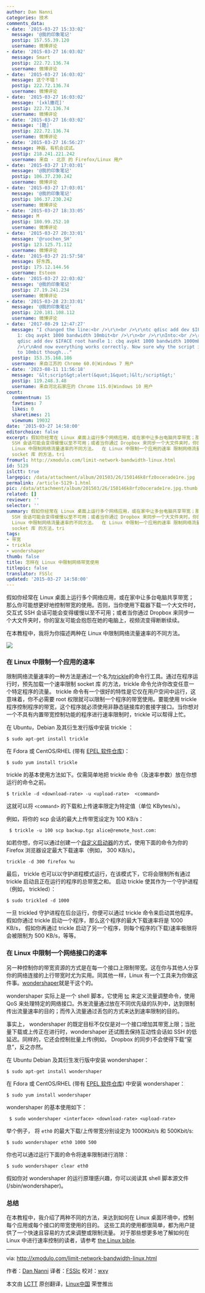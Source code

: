 ```yaml
---
author: Dan Nanni
categories: 技术
comments_data:
- date: '2015-03-27 15:33:02'
  message: '@我的印象笔记'
  postip: 157.55.39.120
  username: 微博评论
- date: '2015-03-27 16:03:02'
  message: Smart
  postip: 222.72.136.74
  username: 微博评论
- date: '2015-03-27 16:03:02'
  message: 这个不错！
  postip: 222.72.136.74
  username: 微博评论
- date: '2015-03-27 16:03:02'
  message: '[xkl撒花]'
  postip: 222.72.136.74
  username: 微博评论
- date: '2015-03-27 16:03:02'
  message: '[酷]'
  postip: 222.72.136.74
  username: 微博评论
- date: '2015-03-27 16:56:27'
  message: 神器，有机会试试。
  postip: 218.241.221.242
  username: 来自 - 北京 的 Firefox/Linux 用户
- date: '2015-03-27 17:03:01'
  message: '@我的印象笔记'
  postip: 106.37.230.242
  username: 微博评论
- date: '2015-03-27 17:03:01'
  message: '@我的印象笔记'
  postip: 106.37.230.242
  username: 微博评论
- date: '2015-03-27 18:33:05'
  message: M
  postip: 180.99.252.10
  username: 微博评论
- date: '2015-03-27 20:33:01'
  message: '@ruochen_SH'
  postip: 123.125.71.112
  username: 微博评论
- date: '2015-03-27 21:57:58'
  message: 好东西,
  postip: 175.12.144.56
  username: Esteem
- date: '2015-03-27 22:03:02'
  message: '@我的印象笔记'
  postip: 27.19.241.234
  username: 微博评论
- date: '2015-03-28 23:33:01'
  message: '@我的印象笔记'
  postip: 220.181.108.112
  username: 微博评论
- date: '2017-08-29 12:47:27'
  message: "I changed the line:<br />\r\n<br />\r\ntc qdisc add dev $IFACE root handle
    1: cbq avpkt 1000 bandwidth 10mbit<br />\r\n<br />\r\nInto:<br />\r\n<br />\r\ntc
    qdisc add dev $IFACE root handle 1: cbq avpkt 1000 bandwidth 1000mbit<br />\r\n<br
    />\r\nAnd now everything works correctly. Now sure why the script is hardcoded
    to 10mbit though..."
  postip: 153.35.168.186
  username: 来自江苏的 Chrome 60.0|Windows 7 用户
- date: '2023-08-11 11:56:18'
  message: '&lt;script&gt;alert(&quot;1&quot;)&lt;/script&gt;'
  postip: 119.248.3.48
  username: 来自河北石家庄的 Chrome 115.0|Windows 10 用户
count:
  commentnum: 15
  favtimes: 7
  likes: 0
  sharetimes: 21
  viewnum: 19032
date: '2015-03-27 14:58:00'
editorchoice: false
excerpt: 假如你经常在 Linux 桌面上运行多个网络应用，或在家中让多台电脑共享带宽；那么你可能想更好地控制带宽的使用。否则，当你使用下载器下载一个大文件时，交互式
  SSH 会话可能会变得缓慢以至不可用；或者当你通过 Dropbox 来同步一个大文件夹时，你的室友可能会抱怨在她的电脑上，视频流变得断断续续。 在本教程中，我将为你描述两种在
  Linux 中限制网络流量速率的不同方法。  在 Linux 中限制一个应用的速率 限制网络流量速率的一种方法是通过一个名为trickle的命令行工具。通过在程序运行时，预先加载一个速率限制
  socket 库 的方法，tri
fromurl: http://xmodulo.com/limit-network-bandwidth-linux.html
id: 5129
islctt: true
largepic: /data/attachment/album/201503/26/150146k8rfz0ocerade1re.jpg
permalink: /article-5129-1.html
pic: /data/attachment/album/201503/26/150146k8rfz0ocerade1re.jpg.thumb.jpg
related: []
reviewer: ''
selector: ''
summary: 假如你经常在 Linux 桌面上运行多个网络应用，或在家中让多台电脑共享带宽；那么你可能想更好地控制带宽的使用。否则，当你使用下载器下载一个大文件时，交互式
  SSH 会话可能会变得缓慢以至不可用；或者当你通过 Dropbox 来同步一个大文件夹时，你的室友可能会抱怨在她的电脑上，视频流变得断断续续。 在本教程中，我将为你描述两种在
  Linux 中限制网络流量速率的不同方法。  在 Linux 中限制一个应用的速率 限制网络流量速率的一种方法是通过一个名为trickle的命令行工具。通过在程序运行时，预先加载一个速率限制
  socket 库 的方法，tri
tags:
- 带宽
- trickle
- wondershaper
thumb: false
title: 怎样在 Linux 中限制网络带宽使用
titlepic: false
translator: FSSlc
updated: '2015-03-27 14:58:00'
---
```


假如你经常在 Linux 桌面上运行多个网络应用，或在家中让多台电脑共享带宽；那么你可能想更好地控制带宽的使用。否则，当你使用下载器下载一个大文件时，交互式 SSH 会话可能会变得缓慢以至不可用；或者当你通过 Dropbox 来同步一个大文件夹时，你的室友可能会抱怨在她的电脑上，视频流变得断断续续。


在本教程中，我将为你描述两种在 Linux 中限制网络流量速率的不同方法。


![](/data/attachment/album/201503/26/150146k8rfz0ocerade1re.jpg)


### 在 Linux 中限制一个应用的速率


限制网络流量速率的一种方法是通过一个名为[trickle](http://monkey.org/%7Emarius/trickle)的命令行工具。通过在程序运行时，预先加载一个速率限制 socket 库 的方法，trickle 命令允许你改变任意一个特定程序的流量。 trickle 命令有一个很好的特性是它仅在用户空间中运行，这意味着，你不必需要 root 权限就可以限制一个程序的带宽使用。要能使用 trickle 程序控制程序的带宽，这个程序就必须使用非静态链接库的套接字接口。当你想对一个不具有内置带宽控制功能的程序进行速率限制时，trickle 可以帮得上忙。


在 Ubuntu，Debian 及其衍生发行版中安装 trickle ：



```
$ sudo apt-get install trickle

```

在 Fdora 或 CentOS/RHEL (带有 [EPEL 软件仓库](http://linux.cn/article-2324-1.html))：



```
$ sudo yum install trickle

```

trickle 的基本使用方法如下。仅需简单地把 trickle 命令（及速率参数）放在你想运行的命令之前。



```
$ trickle -d <download-rate> -u <upload-rate>  <command> 

```

这就可以将 `<command>` 的下载和上传速率限定为特定值（单位 KBytes/s）。


例如，将你的 scp 会话的最大上传带宽设定为 100 KB/s：



```
 $ trickle -u 100 scp backup.tgz alice@remote_host.com:

```

如若你想，你可以通过创建一个[自定义启动器](http://xmodulo.com/create-desktop-shortcut-launcher-linux.html)的方式，使用下面的命令为你的 Firefox 浏览器设定最大下载速率（例如， 300 KB/s）。



```
trickle -d 300 firefox %u

```

最后， trickle 也可以以守护进程模式运行，在该模式下，它将会限制所有通过 trickle 启动且正在运行的程序的总带宽之和。 启动 trickle 使其作为一个守护进程（例如， trickled）：



```
$ sudo trickled -d 1000

```

一旦 trickled 守护进程在后台运行，你便可以通过 trickle 命令来启动其他程序。假如你通过 trickle 启动一个程序，那么这个程序的最大下载速率将是 1000 KB/s， 假如你再通过 trickle 启动了另一个程序，则每个程序的(下载)速率极限将会被限制为 500 KB/s，等等。


### 在 Linux 中限制一个网络接口的速率


另一种控制你的带宽资源的方式是在每一个接口上限制带宽。这在你与其他人分享你的网络连接的上行带宽时尤为实用。同其他一样，Linux 有一个工具来为你做这件事。[wondershaper](http://lartc.org/wondershaper/)就是干这个的。


wondershaper 实际上是一个 shell 脚本，它使用 [tc](http://lartc.org/manpages/tc.txt) 来定义流量调整命令，使用 QoS 来处理特定的网络接口。外发流量通过放在不同优先级的队列中，达到限制传出流量速率的目的；而传入流量通过丢包的方式来达到速率限制的目的。


事实上， wondershaper 的既定目标不仅仅是对一个接口增加其带宽上限；当批量下载或上传正在进行时，wondershaper 还试图去保持互动性会话如 SSH 的低延迟。同样的，它还会控制批量上传(例如， Dropbox 的同步)不会使得下载“窒息”，反之亦然。


在 Ubuntu Debian 及其衍生发行版中安装 wondershaper：



```
$ sudo apt-get install wondershaper

```

在 Fdora 或 CentOS/RHEL (带有 [EPEL 软件仓库](http://linux.cn/article-2324-1.html)) 中安装 wondershaper：



```
$ sudo yum install wondershaper 

```

wondershaper 的基本使用如下：



```
 $ sudo wondershaper <interface> <download-rate> <upload-rate> 

```

举个例子， 将 `eth0` 的最大下载/上传带宽分别设定为 1000Kbit/s 和 500Kbit/s:



```
$ sudo wondershaper eth0 1000 500 

```

你也可以通过运行下面的命令将速率限制进行消除：



```
$ sudo wondershaper clear eth0

```

假如你对 wondershaper 的运行原理感兴趣，你可以阅读其 shell 脚本源文件(/sbin/wondershaper)。


### 总结


在本教程中，我介绍了两种不同的方法，来达到如何在 Linux 桌面环境中，控制每个应用或每个接口的带宽使用的目的。 这些工具的使用都很简单，都为用户提供了一个快速且容易的方式来调整或限制流量。 对于那些想更多地了解如何在 Linux 中进行速率控制的读者，请参考 [the Linux bible](http://www.lartc.org/lartc.html).




---


via: <http://xmodulo.com/limit-network-bandwidth-linux.html>


作者：[Dan Nanni](http://xmodulo.com/author/nanni) 译者：[FSSlc](https://github.com/FSSlc) 校对：[wxy](https://github.com/wxy)


本文由 [LCTT](https://github.com/LCTT/TranslateProject) 原创翻译，[Linux中国](http://linux.cn/) 荣誉推出